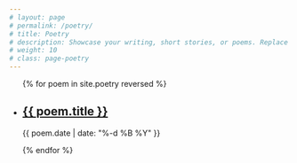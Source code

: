 ```yaml
---
# layout: page
# permalink: /poetry/
# title: Poetry
# description: Showcase your writing, short stories, or poems. Replace this text with your description.
# weight: 10
# class: page-poetry
---
```


<ul class="post-list">
{% for poem in site.poetry reversed %}
    <li>
        <h2><a class="poem-title" href="{{ poem.id | prepend: site.baseurl }}/">{{ poem.title }}</a></h2>
        <p class="post-meta">{{ poem.date | date: "%-d %B %Y" }}</p>
      </li>
{% endfor %}
</ul>
